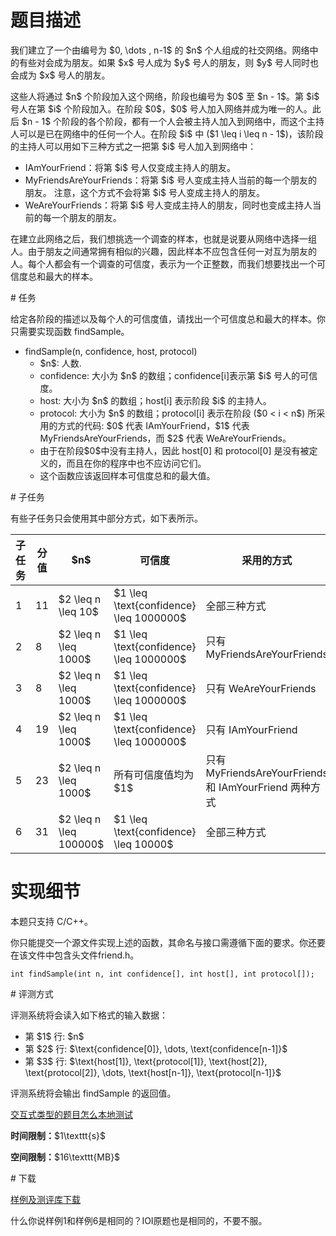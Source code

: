 # 题目描述

<p>我们建立了一个由编号为 $0, \dots , n-1$ 的 $n$ 个人组成的社交网络。网络中的有些对会成为朋友。如果 $x$ 号人成为 $y$ 号人的朋友，则 $y$ 号人同时也会成为 $x$ 号人的朋友。</p>
<p>这些人将通过 $n$ 个阶段加入这个网络，阶段也编号为 $0$ 至 $n - 1$。第 $i$ 号人在第 $i$ 个阶段加入。在阶段 $0$，$0$ 号人加入网络并成为唯一的人。此后 $n - 1$ 个阶段的各个阶段，都有一个人会被主持人加入到网络中，而这个主持人可以是已在网络中的任何一个人。在阶段 $i$ 中 ($1 \leq i \leq n - 1$)，该阶段的主持人可以用如下三种方式之一把第 $i$ 号人加入到网络中：</p>
<ul><li>IAmYourFriend：将第 $i$ 号人仅变成主持人的朋友。</li>
<li>MyFriendsAreYourFriends：将第 $i$ 号人变成主持人当前的每一个朋友的朋友。 注意，这个方式不会将第 $i$ 号人变成主持人的朋友。</li>
<li>WeAreYourFriends：将第 $i$ 号人变成主持人的朋友，同时也变成主持人当前的每一个朋友的朋友。</li>
</ul><p>在建立此网络之后，我们想挑选一个调查的样本，也就是说要从网络中选择一组人。由于朋友之间通常拥有相似的兴趣，因此样本不应包含任何一对互为朋友的人。每个人都会有一个调查的可信度，表示为一个正整数，而我们想要找出一个可信度总和最大的样本。</p>
# 任务


<p>给定各阶段的描述以及每个人的可信度值，请找出一个可信度总和最大的样本。你只需要实现函数 findSample。</p>
<ul><li>findSample(n, confidence, host, protocol)<ul><li>$n$: 人数.</li>
<li>confidence: 大小为 $n$ 的数组；confidence[i]表示第 $i$ 号人的可信度。</li>
<li>host: 大小为 $n$ 的数组；host[i] 表示阶段 $i$ 的主持人。</li>
<li>protocol: 大小为 $n$ 的数组；protocol[i] 表示在阶段 ($0 &lt; i &lt; n$) 所采用的方式的代码: $0$ 代表 IAmYourFriend，$1$ 代表 MyFriendsAreYourFriends，而 $2$ 代表 WeAreYourFriends。</li>
<li>由于在阶段$0$中没有主持人，因此 host[0] 和 protocol[0] 是没有被定义的，而且在你的程序中也不应访问它们。</li>
<li>这个函数应该返回样本可信度总和的最大值。</li>
</ul></li>
</ul># 子任务


<p>有些子任务只会使用其中部分方式，如下表所示。</p>
<div class="table-responsive">
<table class="table table-bordered table-text-center table-vertical-middle"><thead><tr><th>子任务</th><th>分值</th><th>$n$</th><th>可信度</th><th>采用的方式</th></tr></thead><tbody><tr><td>1</td><td>11</td><td>$2 \leq n \leq 10$</td><td>$1 \leq \text{confidence} \leq 1000000$</td><td>全部三种方式</td></tr><tr><td>2</td><td>8</td><td>$2 \leq n \leq 1000$</td><td>$1 \leq \text{confidence} \leq 1000000$</td><td>只有 MyFriendsAreYourFriends</td></tr><tr><td>3</td><td>8</td><td>$2 \leq n \leq 1000$</td><td>$1 \leq \text{confidence} \leq 1000000$</td><td>只有 WeAreYourFriends</td></tr><tr><td>4</td><td>19</td><td>$2 \leq n \leq 1000$</td><td>$1 \leq \text{confidence} \leq 1000000$</td><td>只有 IAmYourFriend</td></tr><tr><td>5</td><td>23</td><td>$2 \leq n \leq 1000$</td><td>所有可信度值均为 $1$</td><td>只有 MyFriendsAreYourFriends 和
IAmYourFriend 两种方式</td></tr><tr><td>6</td><td>31</td><td>$2 \leq n \leq 100000$</td><td>$1 \leq \text{confidence} \leq 10000$</td><td>全部三种方式</td></tr></tbody></table></div>

# 实现细节


<p>本题只支持 C/C++。</p>
<p>你只能提交一个源文件实现上述的函数，其命名与接口需遵循下面的要求。你还要在该文件中包含头文件friend.h。</p>
<pre><code class="sh_cpp">int findSample(int n, int confidence[], int host[], int protocol[]);</code></pre>
# 评测方式


<p>评测系统将会读入如下格式的输入数据：</p>
<ul><li>第 $1$ 行: $n$</li>
<li>第 $2$ 行: $\text{confidence[0]}, \dots, \text{confidence[n-1]}$</li>
<li>第 $3$ 行: $\text{host[1]}, \text{protocol[1]}, \text{host[2]}, \text{protocol[2]}, \dots, \text{host[n-1]}, \text{protocol[n-1]}$</li>
</ul><p>评测系统将会输出 findSample 的返回值。</p>
<p><a href="/faq">交互式类型的题目怎么本地测试</a></p>
<p><strong>时间限制：</strong>$1\texttt{s}$</p>
<p><strong>空间限制：</strong>$16\texttt{MB}$</p>
# 下载


<p><a href="/download.php?type=problem&amp;id=28">样例及测评库下载</a></p>
<p>什么你说样例1和样例6是相同的？IOI原题也是相同的，不要不服。</p>
